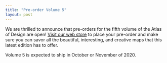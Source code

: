 ```yaml
---
title: "Pre-order Volume 5"
layout: post
---
```


We are thrilled to announce that pre-orders for the fifth volume of the Atlas of Design are open! [Visit our web store](https://atlasofdesign.bigcartel.com/) to place your pre-order and make sure you can savor all the beautiful, interesting, and creative maps that this latest edition has to offer. 

Volume 5 is expected to ship in October or November of 2020. 

